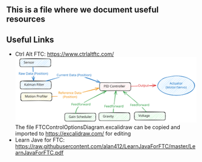 ## This is a file where we document useful resources

## Useful Links
- Ctrl Alt FTC: https://www.ctrlaltftc.com/
  ![Diagram](FTCControlOptionsDiagram.svg)
  The file FTCControlOptionsDiagram.excalidraw can be copied and imported to https://excalidraw.com/ for editing
- Learn Jave for FTC: https://raw.githubusercontent.com/alan412/LearnJavaForFTC/master/LearnJavaForFTC.pdf